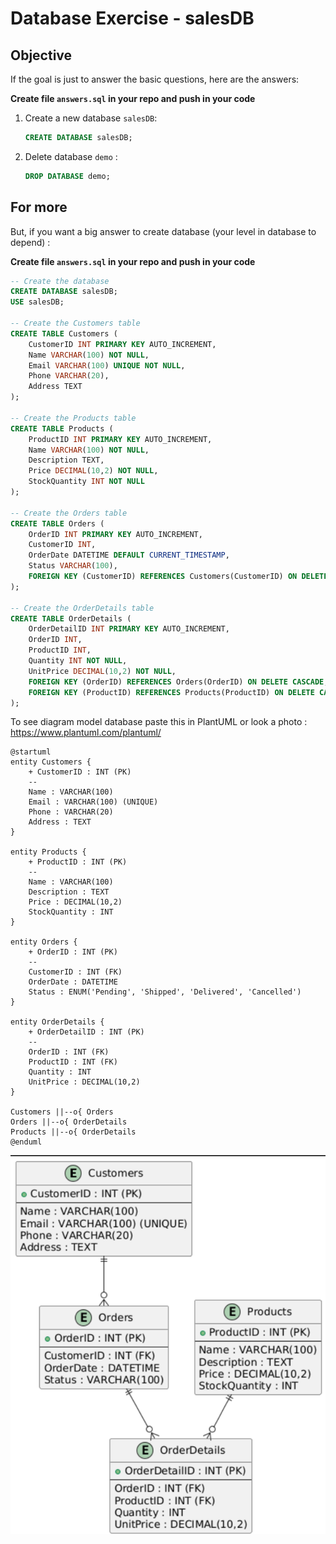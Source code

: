 # Database Exercise - salesDB

## Objective
If the goal is just to answer the basic questions, here are the answers:

**Create file `answers.sql` in your repo and push in your code** 

1. Create a new database `salesDB`:
   
   ```sql
   CREATE DATABASE salesDB;
   ```

2. Delete database `demo` :

   ```sql
   DROP DATABASE demo;
   ```

## For more
But, if you want a big answer to create database (your level in database to depend) :

**Create file `answers.sql` in your repo and push in your code** 

```sql
-- Create the database
CREATE DATABASE salesDB;
USE salesDB;

-- Create the Customers table
CREATE TABLE Customers (
    CustomerID INT PRIMARY KEY AUTO_INCREMENT,
    Name VARCHAR(100) NOT NULL,
    Email VARCHAR(100) UNIQUE NOT NULL,
    Phone VARCHAR(20),
    Address TEXT
);

-- Create the Products table
CREATE TABLE Products (
    ProductID INT PRIMARY KEY AUTO_INCREMENT,
    Name VARCHAR(100) NOT NULL,
    Description TEXT,
    Price DECIMAL(10,2) NOT NULL,
    StockQuantity INT NOT NULL
);

-- Create the Orders table
CREATE TABLE Orders (
    OrderID INT PRIMARY KEY AUTO_INCREMENT,
    CustomerID INT,
    OrderDate DATETIME DEFAULT CURRENT_TIMESTAMP,
    Status VARCHAR(100),
    FOREIGN KEY (CustomerID) REFERENCES Customers(CustomerID) ON DELETE CASCADE
);

-- Create the OrderDetails table
CREATE TABLE OrderDetails (
    OrderDetailID INT PRIMARY KEY AUTO_INCREMENT,
    OrderID INT,
    ProductID INT,
    Quantity INT NOT NULL,
    UnitPrice DECIMAL(10,2) NOT NULL,
    FOREIGN KEY (OrderID) REFERENCES Orders(OrderID) ON DELETE CASCADE,
    FOREIGN KEY (ProductID) REFERENCES Products(ProductID) ON DELETE CASCADE
);

```

To see diagram model database paste this in PlantUML or look a photo : https://www.plantuml.com/plantuml/ 

```planUML
@startuml
entity Customers {
    + CustomerID : INT (PK)
    --
    Name : VARCHAR(100)
    Email : VARCHAR(100) (UNIQUE)
    Phone : VARCHAR(20)
    Address : TEXT
}

entity Products {
    + ProductID : INT (PK)
    --
    Name : VARCHAR(100)
    Description : TEXT
    Price : DECIMAL(10,2)
    StockQuantity : INT
}

entity Orders {
    + OrderID : INT (PK)
    --
    CustomerID : INT (FK)
    OrderDate : DATETIME
    Status : ENUM('Pending', 'Shipped', 'Delivered', 'Cancelled')
}

entity OrderDetails {
    + OrderDetailID : INT (PK)
    --
    OrderID : INT (FK)
    ProductID : INT (FK)
    Quantity : INT
    UnitPrice : DECIMAL(10,2)
}

Customers ||--o{ Orders
Orders ||--o{ OrderDetails
Products ||--o{ OrderDetails
@enduml
```

![Diagramme de la base de données](image.png)
